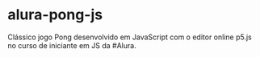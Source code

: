 # alura-pong-js
Clássico jogo Pong desenvolvido em JavaScript com o editor online p5.js no curso de iniciante em JS da #Alura.
